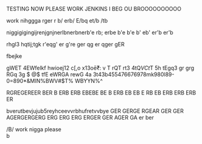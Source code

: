 TESTING NOW 
PLEASE WORK JENKINS 
I BEG OU BROOOOOOOOOO




work nihggga 
rger
r
b/
erb/
E/bq
et/b
/tb




niggigigingijrenjgnjnerlbnerbnerb'e
rb;
erbe
b'e
b'e
b'
eb'
er'b
er'b


rhgl3 hqtij;tgk r'eqg'
er
g're
ger
qg er
qger
gER





fbejke


gWET 4EWfelkf hwioej12
c[,o
x13oē₹:
v T
rQT
rt3
4tQ$VC
t$T 
5h
tEgq3
gr
grg
RGq
3g $
@$
tfE
eWRGA
rewG
4a 3t43b455476676978mk980l89-0=890*&MIN%BWV#$T% WBYYN%^

RGREGEREER
BER
B
ERB
ERB
EBEBE
BE
B
ERB
EB
EB
E
RB
EB
ERB
ERB
ERB
ER



bverutbevjujub5reyhceevvrbhufretvvbye
 GER
 GERGE
 RGEAR
 GER
 GER
 AGERGERGERG
  ERG
  ERG
  ERG
  ERGER
  GER
  AGER
  GA
er
ber

/B/
work
nigga please
\
b